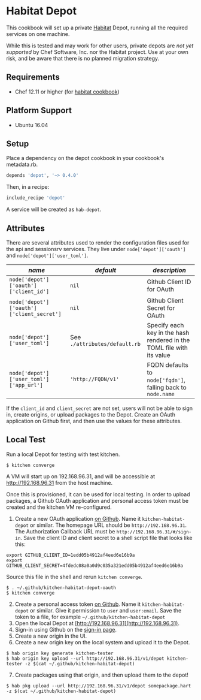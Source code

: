 Habitat Depot
=============

This cookbook will set up a private [Habitat](http://habitat.sh) Depot, running all the required services on one machine.

While this is tested and may work for other users, private depots are *not yet supported* by Chef Software, Inc. nor the Habitat project. Use at your own risk, and be aware that there is no planned migration strategy.

## Requirements

- Chef 12.11 or higher (for [habitat cookbook](https://supermarket.chef.io/cookbooks/habitat))

## Platform Support

- Ubuntu 16.04

## Setup

Place a dependency on the depot cookbook in your cookbook's metadata.rb.

```ruby
depends 'depot', '~> 0.4.0'
```

Then, in a recipe:

```ruby
include_recipe 'depot'
```

A service will be created as `hab-depot`.

## Attributes

There are several attributes used to render the configuration files used for the api and sessionsrv services. They live under `node['depot']['oauth']` and `node['depot']['user_toml']`.

|*name*|*default*|*description*|
|------|---------|-------------|
|`node['depot']['oauth']['client_id']`|`nil`| Github Client ID for OAuth |
|`node['depot']['oauth']['client_secret']`|`nil`| Github Client Secret for OAuth |
|`node['depot']['user_toml']`|See `./attributes/default.rb`| Specify each key in the hash rendered in the TOML file with its value |
|`node['depot']['user_toml']['app_url']`|`'http://FQDN/v1'`| FQDN defaults to `node['fqdn']`, falling back to `node.name` |

If the `client_id` and `client_secret` are not set, users will not be able to sign in, create origins, or upload packages to the Depot. Create an OAuth application on Github first, and then use the values for these attributes.

## Local Test

Run a local Depot for testing with test kitchen.

    $ kitchen converge

A VM will start up on 192.168.96.31, and will be accessible at http://192.168.96.31 from the host machine.

Once this is provisioned, it can be used for local testing. In order to upload packages, a Github OAuth application and personal access token must be created and the kitchen VM re-configured.

1. Create a new OAuth application [on Github](https://github.com/settings/applications/new). Name it `kitchen-habitat-depot` or similar. The homepage URL should be `http://192.168.96.31`. The Authorization Callback URL must be `http://192.168.96.31/#/sign-in`. Save the client ID and client secret to a shell script file that looks like this:
```
export GITHUB_CLIENT_ID=1edd05b4912af4eed6e16b9a
export GITHUB_CLIENT_SECRET=4fdedc08a0a0d9c035a321edd05b4912af4eed6e16b9a
```
Source this file in the shell and rerun `kitchen converge`.
```
$ . ~/.github/kitchen-habitat-depot-oauth
$ kitchen converge
```
2. Create a personal access token [on Github](https://github.com/settings/tokens/new). Name it `kitchen-habitat-depot` or similar. Give it permission to `user` and `user:email`. Save the token to a file, for example `~/.github/kitchen-habitat-depot`
3. Open the local Depot at [http://192.168.96.31](http://192.168.96.31).
4. Sign-in using Github on the [sign-in page](http://192.168.96.31/#/sign-in).
5. Create a new origin in the UI.
6. Create a new origin key on the local system and upload it to the Depot.
```
$ hab origin key generate kitchen-tester
$ hab origin key upload --url http://192.168.96.31/v1/depot kitchen-tester -z $(cat ~/.github/kitchen-habitat-depot)
```
7. Create packages using that origin, and then upload them to the depot!
```
$ hab pkg upload --url http://192.168.96.31/v1/depot somepackage.hart -z $(cat ~/.github/kitchen-habitat-depot)
```
